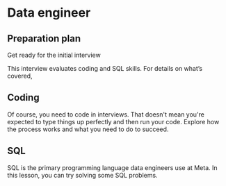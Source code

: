 
# Data engineer
## Preparation plan
Get ready for the initial interview

This interview evaluates coding and SQL skills. For details on what’s covered,

## Coding
Of course, you need to code in interviews. That doesn't mean you're expected to type things up perfectly and then run your code. Explore how the process works and what you need to do to succeed.

## SQL
SQL is the primary programming language data engineers use at Meta. In this lesson, you can try solving some SQL problems.
